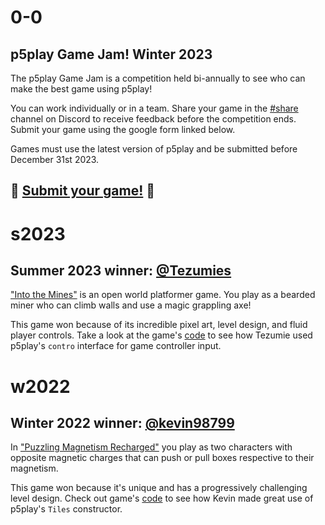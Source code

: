 # 0-0

## p5play Game Jam! Winter 2023

The p5play Game Jam is a competition held bi-annually to see who can make the best game using p5play!

You can work individually or in a team. Share your game in the [#share](https://discord.gg/3UTbqUgmPF) channel on Discord to receive feedback before the competition ends. Submit your game using the google form linked below.

Games must use the latest version of p5play and be submitted before December 31st 2023.

## 🎉 [Submit your game!](https://forms.gle/xn2PvsC8FA8Hf8Qo8) 🎉

# s2023

## Summer 2023 winner: [@Tezumies](https://twitter.com/Tezumies)

["Into the Mines"](https://tezumie.github.io/into-the-mines) is an open world platformer game. You play as a bearded miner who can climb walls and use a magic grappling axe!

This game won because of its incredible pixel art, level design, and fluid player controls. Take a look at the game's [code](https://github.com/Tezumie/into-the-mines) to see how Tezumie used p5play's `contro` interface for game controller input.

# w2022

## Winter 2022 winner: [@kevin98799](https://kevin98799.itch.io)

In ["Puzzling Magnetism Recharged"](https://kevin98799.itch.io/puzzling-magnetism-recharged) you play as two characters with opposite magnetic charges that can push or pull boxes respective to their magnetism.

This game won because it's unique and has a progressively challenging level design. Check out game's [code](https://v6p9d9t4.ssl.hwcdn.net/html/7146864/sketch.js) to see how Kevin made great use of p5play's `Tiles` constructor.
